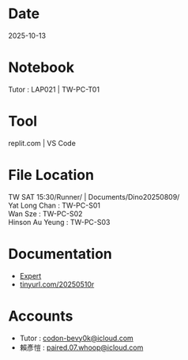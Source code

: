 # Date
2025-10-13

# Notebook
Tutor : LAP021 | TW-PC-T01

# Tool
replit.com | VS Code

# File Location
TW SAT 15:30/Runner/ | Documents/Dino20250809/  
Yat Long Chan : TW-PC-S01  
Wan Sze : TW-PC-S02  
Hinson Au Yeung : TW-PC-S03  

# Documentation
- [Expert](https://drive.google.com/drive/folders/1M7DrPk0vs7fxPsR6MtTn7Vt1DMiOU3Qm?usp=drive_link)
- [tinyurl.com/20250510r](https://tinyurl.com/20250510r)

# Accounts
- Tutor : codon-bevy0k@icloud.com
- 賴彥愷 : paired.07.whoop@icloud.com

